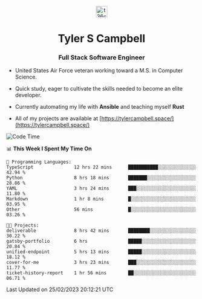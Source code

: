 <p align="center">
<a href="https://www.linkedin.com/in/t36campbell" target="blank"><img align="center" src="https://ik.imagekit.io/t36campbell/Portfolio/linkedin.png.original_m8bbGgPh6.png" alt="t36campbell" height="30" width="30" /></a>
</p>
<h1 align="center">Tyler S Campbell</h1>
<h3 align="center">Full Stack Software Engineer</h3>

* United States Air Force veteran working toward a M.S. in Computer Science.

* Quick study, eager to cultivate the skills needed to become an elite developer.

* Currently automating my life with **Ansible** and teaching myself **Rust**

* All of my projects are available at [https://tylercampbell.space/](https://tylercampbell.space/)

<!--START_SECTION:waka-->
![Code Time](http://img.shields.io/badge/Code%20Time-2%2C208%20hrs%2041%20mins-blue)

📊 **This Week I Spent My Time On** 

```text
💬 Programming Languages: 
TypeScript               12 hrs 22 mins      ███████████░░░░░░░░░░░░░░   42.94 % 
Python                   8 hrs 18 mins       ███████░░░░░░░░░░░░░░░░░░   28.86 % 
YAML                     3 hrs 24 mins       ███░░░░░░░░░░░░░░░░░░░░░░   11.80 % 
Markdown                 1 hr 8 mins         █░░░░░░░░░░░░░░░░░░░░░░░░   03.95 % 
Other                    56 mins             █░░░░░░░░░░░░░░░░░░░░░░░░   03.26 % 

🐱‍💻 Projects: 
deliverable              8 hrs 42 mins       ████████░░░░░░░░░░░░░░░░░   30.22 % 
gatsby-portfolio         6 hrs               █████░░░░░░░░░░░░░░░░░░░░   20.84 % 
unified-endpoint         5 hrs 13 mins       █████░░░░░░░░░░░░░░░░░░░░   18.12 % 
cover-for-me             3 hrs 23 mins       ███░░░░░░░░░░░░░░░░░░░░░░   11.77 % 
ticket-history-report    1 hr 56 mins        ██░░░░░░░░░░░░░░░░░░░░░░░   06.71 % 
```


 Last Updated on 25/02/2023 20:12:21 UTC
<!--END_SECTION:waka-->
